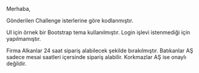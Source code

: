 Merhaba,

Gönderilen Challenge isterlerine göre kodlanmıştır.

UI için örnek bir Bootstrap tema kullanılmıştır. Login işlevi istenmediği için yapılmamıştır.

Firma Alkanlar 24 saat sipariş alabilecek şekilde bırakılmıştır. Batıkanlar AŞ sadece mesai saatleri içersinde sipariş alabilir. Korkmazlar AŞ ise onaylı değildir.
